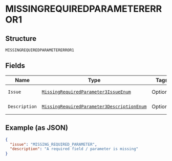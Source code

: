 
# MISSINGREQUIREDPARAMETERERROR1

## Structure

`MISSINGREQUIREDPARAMETERERROR1`

## Fields

| Name | Type | Tags | Description | Getter | Setter |
|  --- | --- | --- | --- | --- | --- |
| `Issue` | [`MissingRequiredParameter3IssueEnum`](../../doc/models/missing-required-parameter-3-issue-enum.md) | Optional | - | MissingRequiredParameter3IssueEnum getIssue() | setIssue(MissingRequiredParameter3IssueEnum issue) |
| `Description` | [`MissingRequiredParameter3DescriptionEnum`](../../doc/models/missing-required-parameter-3-description-enum.md) | Optional | - | MissingRequiredParameter3DescriptionEnum getDescription() | setDescription(MissingRequiredParameter3DescriptionEnum description) |

## Example (as JSON)

```json
{
  "issue": "MISSING_REQUIRED_PARAMETER",
  "description": "A required field / parameter is missing"
}
```

